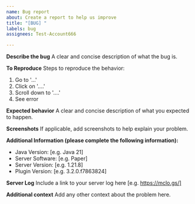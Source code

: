 ```yaml
---
name: Bug report
about: Create a report to help us improve
title: "[BUG] "
labels: bug
assignees: Test-Account666

---
```


**Describe the bug**
A clear and concise description of what the bug is.

**To Reproduce**
Steps to reproduce the behavior:
1. Go to '...'
2. Click on '....'
3. Scroll down to '....'
4. See error

**Expected behavior**
A clear and concise description of what you expected to happen.

**Screenshots**
If applicable, add screenshots to help explain your problem.

**Additional Information (please complete the following information):**
 - Java Version: [e.g. Java 21]
 - Server Software: [e.g. Paper]
 - Server Version: [e.g. 1.21.8]
 - Plugin Version: [e.g. 3.2.0.f7863824]

**Server Log**
Include a link to your server log here [e.g. https://mclo.gs/]

**Additional context**
Add any other context about the problem here.

